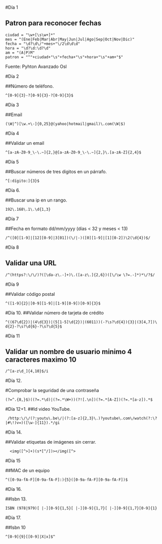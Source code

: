#Día 1
  
## Patron para reconocer fechas  
```
ciudad = "\w+[\s\w+]*"  
mes = "(Ene|Feb|Mar|Abr|May|Jun|Jul|Ago|Sep|Oct|Nov|Dic)"  
fecha = "\d?\d\/"+mes+"\/2\d\d\d"  
hora = "\d?\d:\d?\d"  
am = "(A|P)M"  
patron = "^"+ciudad+"\s"+fecha+"\s"+hora+"\s"+am+"$"  
```  
Fuente: Pyhton Avanzado Osl  

#Día 2  
  
##Número de teléfono.  
```  
^[0-9]{3}-?[0-9]{3}-?[0-9]{3}$   
```  
#Día 3 
  
##Email  
```
(\W|^)[\w.+\-]{0,25}@(yahoo|hotmail|gmail)\.com(\W|$)  
```
#Día 4  
  
##Validar un email  
```  
^[a-zA-Z0-9_\-\.~]{2,}@[a-zA-Z0-9_\-\.~]{2,}\.[a-zA-Z]{2,4}$  
```  
#Día 5

##Buscar números de tres digitos en un párrafo.  
```  
^[:dígito:]{3}$  
```
#Día 6. 
  
##Buscar una ip en un rango. 
```
192\.168\.1\.\d{1,3}   
```  
#Día 7

##Fecha en formato dd/mm/yyyy (dí­as < 32 y meses < 13) 
```  
/^([0][1-9]|[12][0-9]|3[01])(\/|-)([0][1-9]|[1][0-2])\2(\d{4})$/  
```  
#Día 8  
  
## Validar una URL
```  
/^(https?:\/\/)?([\da-z\.-]+)\.([a-z\.]{2,6})([\/\w \?=.-]*)*\/?$/  
```  
#Día 9  
  
##Validar código postal  
```  
^([1-9]{2}|[0-9][1-9]|[1-9][0-9])[0-9]{3}$  
```  
#Día 10. 
##Validar número de tarjeta de crédito
```  
^((67\d{2})|(4\d{3})|(5[1-5]\d{2})|(6011))(-?\s?\d{4}){3}|(3[4,7])\ d{2}-?\s?\d{6}-?\s?\d{5}$  
```  
#Día 11
## Validar un nombre de usuario minimo 4 caracteres maximo 10  
```  
/^[a-z\d_]{4,10}$/i  
```  
#Día 12. 
   
#Comprobar la seguridad de una contraseña
```  
(?=^.{8,}$)((?=.*\d)|(?=.*\W+))(?![.\n])(?=.*[A-Z])(?=.*[a-z]).*$  
```  
#Día 12+1. 
##Id video YouTube. 
```  
 /http:\/\/(?:youtu\.be\/|(?:[a-z]{2,3}\.)?youtube\.com\/watch(?:\?|#\!)v=)([\w-]{11}).*/gi 
``` 
#Día 14. 
  
##Validar etiquetas de imágenes sin cerrar.   
```  
  <img([^>]+)(s*[^/])></img([^> 
```  
#Día 15

##MAC de un equipo  
 ``` 
^([0-9a-fA-F][0-9a-fA-F]:){5}([0-9a-fA-F][0-9a-fA-F])$  
```
  
#Día 16. 
  
##Isbn 13. 
```  
ISBN (978|979)[ |-][0-9]{1,5}[ |-][0-9]{1,7}[ |-][0-9]{1,7}[0-9]{1}
```  
#Día 17.  
  
##Isbn 10 
```
^[0-9]{9}[[0-9]|X|x]$^  
```
  
